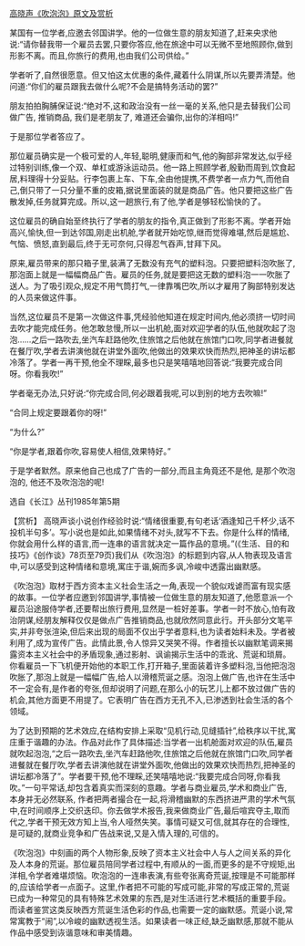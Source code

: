 [高晓声《吹泡泡》原文及赏析](https://www.vrrw.net/wx/15336.html)

某国有一位学者,应邀去邻国讲学。他的一位做生意的朋友知道了,赶来央求他说:“请你替我带一个雇员去罢,只要你答应,他在旅途中可以无微不至地照顾你,做到形影不离。而且,你旅行的费用,也由我们公司供给。”

学者听了,自然很愿意。但又怕这太优惠的条件,藏着什么阴谋,所以先要弄清楚。他问道:“你们的雇员跟我去做什么呢?不会是搞特务活动的罢?”

朋友拍拍胸脯保证说:“绝对不,这和政治没有一丝一毫的关系,他只是去替我们公司做广告, 推销商品, 我们是老朋友了, 难道还会骗你,出你的洋相吗!”

于是那位学者答应了。

那位雇员确实是一个极可爱的人,年轻,聪明,健康而和气,他的胸部非常发达,似乎经过特别训练,像一个双、单杠或游泳运动员。他一路上照顾学者,殷勤而周到,饮食起居,料理得十分妥贴。行李包裹上车、下车,全由他提携,不费学者一点力气,而他自己,倒只带了一只分量不重的皮箱,据说里面装的就是商品广告。他只要把这些广告散发掉,任务就算完成。所以,这一趟旅行,有了他,学者是够轻松愉快的了。

这位雇员的确自始至终执行了学者的朋友的指令,真正做到了形影不离。学者开始高兴,愉快,但一到达邻国,刚走出机舱,学者就开始吃惊,继而觉得难堪,然后是尴尬、气恼、愤怒,直到最后,终于无可奈何,只得忍气吞声,甘拜下风。

原来,雇员带来的那只箱子里,装满了无数没有充气的塑料泡。只要把塑料泡吹胀了,那泡面上就是一幅幅商品广告。雇员的任务,就是要把这无数的塑料泡一一吹胀了送人。为了吸引观众,规定不用气筒打气,一律靠嘴巴吹,所以才雇用了胸部特别发达的人员来做这件事。

当然,这位雇员不是第一次做这件事,凭经验他知道在规定时间内,他必须挤一切时间去吹才能完成任务。他怎敢怠慢,所以一出机舱,面对欢迎学者的队伍,他就吹起了泡泡……之后一路吹去,坐汽车赶路他吹,住旅馆之后他就在旅馆门口吹,同学者进餐就在餐厅吹,学者去讲演他就在讲堂外面吹,他做出的效果欢快而热烈,把神圣的讲坛都冷落了。学者一再干预,他全不理睬,最多也只是笑嘻嘻地回答说:“我要完成合同呀。你看我吹!”

学者毫无办法,只好说:“你完成合同,何必跟着我呢,可以到别的地方去吹嘛!”

“合同上规定要跟着你的呀!”

“为什么?”

“你是学者,跟着你吹,容易使人相信,效果特好。”

于是学者默然。原来他自己也成了广告的一部分,而且主角竟还不是他, 是那个吹泡泡的, 他还不及吹泡泡的呢!

选自《长江》丛刊1985年第5期



【赏析】 高晓声谈小说创作经验时说:“情绪很重要,有句老话‘酒逢知己千杯少,话不投机半句多’。写小说也是如此,如果情绪不对头,就写不下去。你是什么样的情绪,你就会用什么样的语言,而一连串的语言就决定一篇作品的意境。”(《生活、目的和技巧》《创作谈》78页至79页)我们从《吹泡泡》的标题到内容,从人物表现及语言中,可以感受到这种情绪和意境,寓庄于谐,婉而多讽,冷峻中透露出幽默感。

《吹泡泡》取材于西方资本主义社会生活之一角,表现一个貌似戏谑而富有现实感的故事。一位学者应邀到邻国讲学,事情被一位做生意的朋友知道了,他愿意派一个雇员沿途服侍学者,还要帮出旅行费用,显然是一桩好差事。学者一时不放心,怕有政治阴谋,经朋友解释仅仅是做点广告推销商品,也就欣然同意此行。开头部分文笔平实,并非夸张渲染,但后来出现的局面不仅出乎学者意料,也为读者始料未及。学者被利用了,成为宣传广告。此情此景,令人惊异又哭笑不得。作者擅长以幽默笔调来揭露资本主义社会中的矛盾现象,通过影射、讽谕揭示生活中的乖讹、荒诞和琐屑。你看雇员一下飞机便开始他的本职工作,打开箱子,里面装着许多塑料泡,当他把泡泡吹胀了,那泡上就是一幅幅广告,给人以滑稽荒诞之感。泡泡上做广告,也许在生活中不一定会有,是作者的夸张,但却说明了问题,在那么小的玩艺儿上都不放过做广告的机会,其他方面更不用提了。它表明广告在西方无孔不入,已渗透到社会生活的各个领域。

为了达到预期的艺术效应,在结构安排上采取“见机行动,见缝插针”,给秩序以干扰,寓庄重于谐趣的办法。作品对此作了具体描述:当学者一出机舱面对欢迎的队伍,雇员就吹起泡泡,“之后一路吹去,坐汽车赶路他吹,住旅馆之后他就在旅馆门口吹,同学者进餐就在餐厅吹,学者去讲演他就在讲堂外面吹,他做出的效果欢快而热烈,把神圣的讲坛都冷落了”。学者要干预,他不理睬,还笑嘻嘻地说:“我要完成合同呀,你看我吹。”一句平常话,却包含着真实而深刻的意趣。学者与商业雇员,学术和商业广告, 本身并无必然联系, 作者把两者撮合在一起,将滑稽幽默的东西挤进严肃的学术气氛中,在时间顺序上交织迭印。你去做学术报告,我来做商业广告,最后喧宾夺主,取而代之,学者干预无效方知上当,令人哑然失笑。事情可疑又可信,就其存在的合理性,是可疑的,就商业竞争和广告战来说,又是入情入理的,可信的。

《吹泡泡》中刻画的两个人物形象,反映了资本主义社会中人与人之间关系的异化及人本身的荒诞。那位雇员陪同学者过程中,有顺从的一面,而更多的是不守规矩,出洋相,令学者难堪烦恼。吹泡泡的一连串表演,有些夸张离奇荒诞,按理是不可能那样的,应该给学者一点面子。这里,作者把不可能的写成可能,非常的写成正常的,荒诞已成为一种常见的具有特殊艺术效果的东西,是对生活进行艺术概括的重要手段。而读者鉴赏这类反映西方荒诞生活色彩的作品,也需要一定的幽默感。荒诞小说,常常寓教于“闹”,以冷峻的幽默透视生活。如果读者一味正经,缺乏幽默感,那就不能从作品中感受到诙谐意味和审美情趣。

